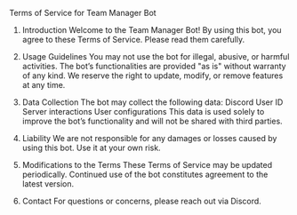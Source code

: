 Terms of Service for Team Manager Bot
1. Introduction Welcome to the Team Manager Bot! By using this bot, you agree to these Terms of Service. Please read them carefully.

2. Usage Guidelines
You may not use the bot for illegal, abusive, or harmful activities.
The bot’s functionalities are provided "as is" without warranty of any kind.
We reserve the right to update, modify, or remove features at any time.

3. Data Collection The bot may collect the following data:
Discord User ID
Server interactions
User configurations
This data is used solely to improve the bot’s functionality and will not be shared with third parties.

4. Liability We are not responsible for any damages or losses caused by using this bot. Use it at your own risk.

5. Modifications to the Terms These Terms of Service may be updated periodically. Continued use of the bot constitutes agreement to the latest version.

6. Contact For questions or concerns, please reach out via Discord.
